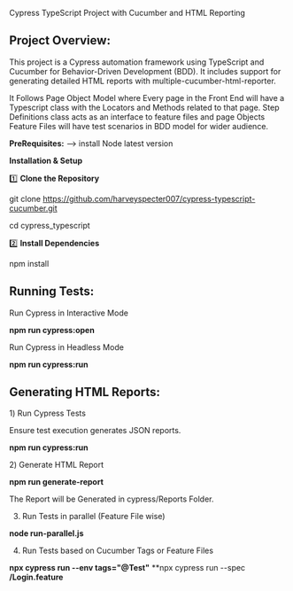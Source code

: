 Cypress TypeScript Project with Cucumber and HTML Reporting

Project Overview:
-----------------

This project is a Cypress automation framework using TypeScript and Cucumber for Behavior-Driven Development (BDD). It includes support for generating detailed HTML reports with multiple-cucumber-html-reporter.

It Follows Page Object Model where Every page in the Front End will have a Typescript class with the Locators and Methods related to that page.
Step Definitions class acts as an interface to feature files and page Objects
Feature Files will have test scenarios in BDD model for wider audience.

**PreRequisites:**
--> install Node latest version

**Installation & Setup**

1️⃣ **Clone the Repository**

git clone https://github.com/harveyspecter007/cypress-typescript-cucumber.git

cd cypress_typescript

2️⃣ **Install Dependencies**

npm install

Running Tests:
--------------

Run Cypress in Interactive Mode

  **npm run cypress:open**

Run Cypress in Headless Mode

  **npm run cypress:run**

Generating HTML Reports:
-----------------------

1️) Run Cypress Tests

Ensure test execution generates JSON reports.

  **npm run cypress:run**

2️) Generate HTML Report

  **npm run generate-report**

  The Report will be Generated in cypress/Reports Folder.

3) Run Tests in parallel (Feature File wise)

  **node run-parallel.js**

4) Run Tests based on Cucumber Tags or Feature Files

  **npx cypress run --env tags="@Test"**
  **npx cypress run --spec **/Login.feature**

